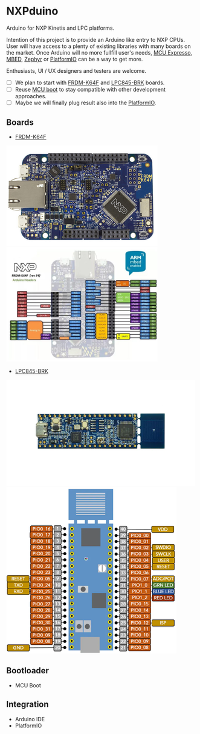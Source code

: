 # NXPduino
Arduino for NXP Kinetis and LPC platforms.

Intention of this project is to provide an Arduino like entry to NXP CPUs.
User will have access to a plenty of existing libraries with many boards on the market.
Once Arduino will no more fullfill user's needs, [MCU Expresso](https://www.nxp.com/design/software/development-software/mcuxpresso-software-and-tools-/mcuxpresso-integrated-development-environment-ide:MCUXpresso-IDE), [MBED](https://os.mbed.com/), [Zephyr](https://zephyrproject.org/) or [PlatformIO](https://platformio.org/) can be a way to get more.

Enthusiasts, UI / UX designers and testers are welcome.

- [ ] We plan to start with [FRDM-K64F](#boards) and [LPC845-BRK](#boards) boards.
- [ ] Reuse [MCU boot](https://github.com/mcu-tools/mcuboot) to stay compatible with other development approaches.
- [ ] Maybe we will finally plug result also into the [PlatformIO](https://platformio.org/).

## Boards
- [FRDM-K64F](https://www.nxp.com/design/development-boards/freedom-development-boards/mcu-boards/freedom-development-platform-for-kinetis-k64-k63-and-k24-mcus:FRDM-K64F)

<img src="/docs/images/frdm_k64f.jpg" width="400px" alt="frdm-k64f board">
<img src="/docs/images/frdm_k64f_reve4_header_pinout.jpg" width="400px" alt="frdm-k64f pinout">

- [LPC845-BRK](https://www.nxp.com/products/processors-and-microcontrollers/arm-microcontrollers/general-purpose-mcus/lpc800-cortex-m0-plus-/lpc845-breakout-board-for-lpc84x-family-mcus:LPC845-BRK)

<img src="/docs/images/LPC845-BRK-1.webp" width="500px" alt="lpc845-brk board">
<img src="/docs/images/LPC845-BRK-BD2.webp" width="450px" alt="lpc845-brk pinout">

## Bootloader
<!--- <details>
   <summary>Click to expand.</summary> --->
- MCU Boot
<!--- </details> --->

## Integration
- Arduino IDE
- PlatformIO
